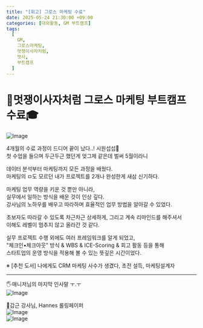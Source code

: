 ```yaml
---
title: "[회고] 그로스 마케팅 수료"
date: 2025-05-24 21:30:00 +09:00
categories: [대외활동, GM 부트캠프]
tags:
  [
    GM,
    그로스마케팅,
    멋쟁이사자처럼,
    멋사,
    부트캠프
  ]
---
```


# **🦁멋쟁이사자처럼 그로스 마케팅 부트캠프 수료🎓**

![Image](https://Zihyeoni.github.io/assets/img/진행율100.png)

4개월의 수료 과정이 드디어 끝이 났다..! 시원섭섭🥹  
첫 수업을 들으며 두근두근 했던게 엊그제 같은데 벌써 5월이라니

데이터 분석부터 마케팅까지 모든 과정을 배웠다.  
마케팅의 ㅁ도 모르던 내가 프로젝트를 2개나 완성한게 새삼 신기하다.

마케팅 업무 역량을 키운 것 뿐만 아니라,  
실무에서 일하는 방식을 배운 것이 인상 깊다.  
강사님의 노하우를 배우고 따라하며 효율적인 업무 방법을 알아갈 수 있었다.

초보자도 따라갈 수 있도록 차근차근 상세하게, 그리고 계속 리마인드를 해주셔서  
이해도 레벨이 멈추지 않고 올라간 것 같다.  

실무 프로젝트 수행 외에도 여러 프레임워크를 알게 되었고,  
"체크인•체크아웃" 방식 & WBS & ICE-Scoring & 회고 활동 등을 통해  
스타트업의 운영 방식을 적용해 볼 수 있는 뜻깊은 시간이었다.

※ [추천 도서] 나에게도 CRM 마케팅 사수가 생겼다, 초전 설득, 마케팅설계자

---

🖐️매니저님의 마지막 인사말 ㅜ.ㅜ  
![Image](https://Zihyeoni.github.io/assets/img/수료인사.jpg)

📜갑근 강사님, Hannes 롤링페이퍼  
![Image](https://Zihyeoni.github.io/assets/img/롤링페이퍼1.jpg)  
![Image](https://Zihyeoni.github.io/assets/img/롤링페이퍼2.jpg)
